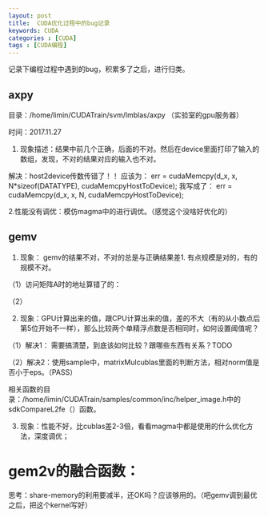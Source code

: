 ```yaml
---
layout: post
title:  CUDA优化过程中的bug记录
keywords: CUDA
categories : [CUDA]
tags : [CUDA编程]
---
```


记录下编程过程中遇到的bug，积累多了之后，进行归类。

## axpy

目录：/home/limin/CUDATrain/svm/lmblas/axpy （实验室的gpu服务器）

时间：2017.11.27

1. 现象描述：结果中前几个正确，后面的不对。然后在device里面打印了输入的数组，发现，不对的结果对应的输入也不对。

解决：host2device传数传错了！！
应该为：
err = cudaMemcpy(d_x, x, N*sizeof(DATATYPE), cudaMemcpyHostToDevice);
我写成了：
err = cudaMemcpy(d_x, x, N, cudaMemcpyHostToDevice);

2.性能没有调优：模仿magma中的进行调优。（感觉这个没啥好优化的）


## gemv

1. 现象： gemv的结果不对，不对的总是与正确结果差1. 有点规模是对的，有的规模不对。

（1）访问矩阵A时的地址算错了的：

（2）



2. 现象：GPU计算出来的值，跟CPU计算出来的值，差的不大（有的从小数点后第5位开始不一样），那么比较两个单精浮点数是否相同时，如何设置阈值呢？

（1）解决1： 需要搞清楚，到底该如何比较？跟哪些东西有关系？TODO

（2）解决2：使用sample中，matrixMulcublas里面的判断方法，相对norm值是否小于eps。（PASS）

相关函数的目录：/home/limin/CUDATrain/samples/common/inc/helper_image.h中的sdkCompareL2fe（）函数。


3. 现象：性能不好，比cublas差2-3倍，看看magma中都是使用的什么优化方法，深度调优；




#  gem2v的融合函数：

思考：share-memory的利用要减半，还OK吗？应该够用的。（吧gemv调到最优之后，把这个kernel写好）















